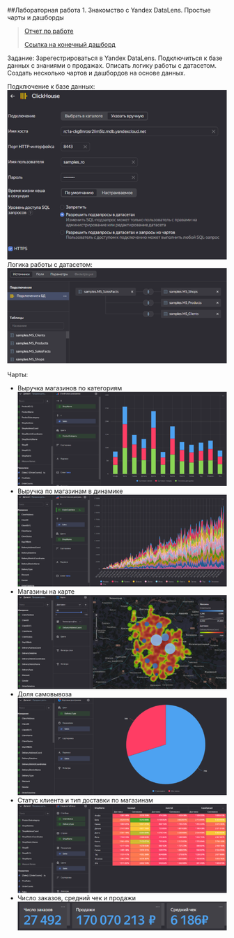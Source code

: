##Лабораторная работа 1. Знакомство с Yandex DataLens. Простые чарты и дашборды
> [Отчет по работе](https://drive.google.com/file/d/1rnoHLVFGoUcuQdWhRGofoVWXT_ccBMHi/view?usp=drive_link)
> 
> [Ссылка на конечный дашборд](https://datalens.yandex/pesw5fnb0vrqf)

Задание: Зарегестрироваться в Yandex DataLens. Подключиться к базе данных с знаниями о продажах.  Описать логику работы с датасетом. Создать несколько чартов и дашбордов на основе данных.

Подключение к базе данных:
![1-1](https://github.com/vichnya/vichnya.github.io/blob/main/lr/img1/1-1.png)
Логика работы с датасетом:
![1-2](https://github.com/vichnya/vichnya.github.io/blob/main/lr/img1/1-2.png)

Чарты:
* Выручка магазинов по категориям
![1-3](https://github.com/vichnya/vichnya.github.io/blob/main/lr/img1/1-3.png) 
* Выручка по магазинам в динамике
![1-4](https://github.com/vichnya/vichnya.github.io/blob/main/lr/img1/1-4.png)
* Магазины на карте
![1-5](https://github.com/vichnya/vichnya.github.io/blob/main/lr/img1/1-5.png)
* Доля самовывоза
![1-6](https://github.com/vichnya/vichnya.github.io/blob/main/lr/img1/1-6.png)
* Статус клиента и тип доставки по магазинам
![1-7](https://github.com/vichnya/vichnya.github.io/blob/main/lr/img1/1-7.png)
* Число заказов, средний чек и продажи
![1-8](https://github.com/vichnya/vichnya.github.io/blob/main/lr/img1/1-8.png)
  
